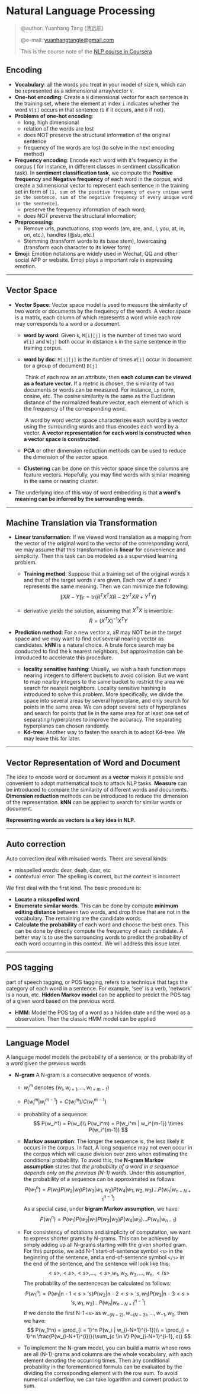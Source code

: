 # Natural Language Processing 

> @author: Yuanhang Tang (汤远航)
>
> @e-mail: yuanhangtangle@gmail.com
>
> This is the course note of the [NLP course in Coursera](https://www.coursera.org/specializations/natural-language-processing#courses)

## Encoding

- **Vocabulary**: all the words you treat in your model of size `N`, which can be represented as a `N`dimensional array/vector `V`.
- **One-hot encoding**: Create a `N` dimensional vector for each sentence in the training set, where the element at index `i` indicates whether the word `V[i]` occurs in that sentence (`1` if it occurs, and `0` if not).
- **Problems of one-hot encoding**: 
  - long, high dimensional
  - relation of the words are lost
  - does NOT preserve the structural information of the original sentence
  - frequency of the words are lost (to solve in the next encoding method)
- **Frequency encoding**: Encode each word with it's frequency in the corpus ( for instance, in different classes in sentiment classification task). In **sentiment classification task**, we compute the **Positive frequency** and **Negative frequency** of each word in the corpus, and create a `3`dimensional vector to represent each sentence in the training set in form of `[1, sum of the positive frequency of every unique word in the sentence, sum of the negative frequency of every unique word in the sentence]`.
  - preserve the frequency information of each word;
  - does NOT preserve the structural information;
- **Preprocessing**:
  - Remove urls, punctuations, stop words (am, are, and, I, you, at, in, on, etc.), handles (@sb, etc.)
  - Stemming (transform words to its base stem), lowercasing (transform each character to its lower form)
- **Emoji**: Emotion notations are widely used in Wechat, QQ and other social APP or website. Emoji plays a important role in expressing emotion. 

----------------------------

## Vector Space

- **Vector Space**: Vector space model is used to measure the similarity of two words or documents by the frequency of the  words. A vector space is a matrix, each column of which represents a word while each row may corresponds to a word or a document.  

  - **word by word**: Given `k`, `M[i][j]` is the number of times two word `W[i]` and `W[j]` both occur in distance `k` in the same sentence in the training corpus. 

  - **word by doc**: `M[i][j]` is the number of times `W[i]` occur in document (or a group of document) `D[j]` 

    ​	Think of each row as an attribute, then **each column can be viewed as a feature vector.** If a metric is chosen, the similarity of two documents or words can be measured. For instance, `Lp` norm, cosine, etc. The cosine similarity is the same as the Euclidean distance of the normalized feature vector, each element of which is the frequency of the corresponding word.

    ​	A word by word vector space characterizes each word by a vector using the surrounding words and thus encodes each word by a vector. **A vector representation for each word is constructed when a vector space is constructed**.

  - **PCA** or other dimension reduction methods can be used to reduce the dimension of the vector space

  - **Clustering** can be done on this vector space since the columns are feature vectors. Hopefully, you may find words with similar meaning in the same or nearing cluster.

- The underlying idea of this way of word embedding is that **a word's meaning can be inferred by the surrounding words**.

---------------------

## Machine Translation via Transformation

- **Linear transformation**: If we viewed word translation as a mapping from the vector of the original word to the vector of the corresponding word, we may assume that this transformation is **linear** for convenience and simplicity. Then this task can be modeled as a supervised learning problem. 

  - **Training method**: Suppose that  a training set of the original words `X` and that of the target words `Y` are given. Each row of `X` and `Y` represents the same meaning.  Then we can minimize the following:
    $$
    \|XR-Y\|_F = \text{tr}(R^TX^TXR - 2Y^TXR + Y^TY)
    $$

  -  derivative yields the solution, assuming that $X^T X$ is invertible:
    $$
    R = (X^TX)^{-1} X^TY
    $$
    
- **Prediction method**: For a new vector $x$, $xR$ may NOT be in the target space and we may want to find out several nearing vector as candidates. **kNN** is a natural choice. A brute force search may be conducted to find the k nearest neighbors, but approximation can be introduced to accelerate this procedure. 
  
  - **locality sensitive hashing**: Usually, we wish a hash function maps nearing integers to different buckets to avoid collision. But we want to map nearby integers to the same bucket to restrict the area we search for nearest neighbors. Locality sensitive hashing is introduced to solve this problem. More specifically, we divide the space into several areas by several hyperplane, and only search for points in the same area. We can adopt several sets of hyperplanes and search for points that lie in the same area for at least one set of separating hyperplanes to improve the accuracy.  The separating hyperplanes can chosen randomly.
  - **Kd-tree**: Another way to fasten the search is to adopt Kd-tree. We may leave this for later.

----------------------

## Vector Representation of Word and Document

The idea to encode  word  or document as a **vector** makes it possible and convenient to adopt mathematical tools to attack NLP tasks. **Measure** can be introduced to compare the similarity of different words and documents. **Dimension reduction** methods can be introduced to reduce the dimension of the representation. **kNN** can be applied to search for similar words or document. 

**Representing words as  vectors is a key idea in NLP.**

-------------------

## Auto correction

Auto correction deal with misused words. There are several kinds:

- misspelled words: dear, deah, daar, etc
- contextual error: The spelling is correct, but the context is incorrect

We first deal with the first kind. The basic procedure is:

- **Locate a misspelled word**.
- **Enumerate similar words**. This can be done by compute **minimum editing distance**  between two words, and drop those that are not in the vocabulary. The remaining are the candidate words.
-  **Calculate the probability** of each word and choose the best ones. This can be done by directly compute the frequency of each candidate. A better way is to use the surrounding words to predict the probability of each word occurring in this context. We will address this issue later.

------------------

## POS tagging

part of speech tagging, or POS tagging, refers to a technique that tags the category of each word in a sentence. For example, 'see' is a verb, 'network' is a noun, etc. **Hidden Markov model** can be applied to predict the POS tag of a given word based on the previous word.

- **HMM**: Model the POS tag of a word as a hidden state and the word as a observation. Then the classic HMM model can be applied

-----------------

## Language Model

A language model models the probability of  a sentence, or the probability of a word given the previous words

- **N-gram**
A N-gram is a consecutive sequence of words. 
  - $w_i^m$ denotes $(w_i, w_{i+1}, ... , w_{i+m-1})$
  - $P(w_i^m|w_i^{m-1}) = C(w_i^m) / C(w_i^{m-1})$
  - probability of a sequence: 
    $$
    P(w_i^1) = P(w_i)\\
    P(w_i^m) = P(w_i^m | w_i^{m-1}) \times P(w_i^{m-1})
    $$
  - **Markov assumption**: The longer the sequence is, the less likely it occurs in the corpus. In fact, A long sequence may not even occur in the corpus which will cause division over zero when estimating the conditional probability. To avoid this, the **N-gram Markov assumption** states that *the probability of a word in a sequence depends only on the previous (N-1) words*. Under this assumption, the probability of a sequence can be approximated as follows:
    $$
    P(w_1^n) = P(w_1) P(w_2|w_1) P(w_3|w_1, w_2) P(w_4 | w_1, w_2, w_3) \dots P(w_n | w_{n-N+1}^{n-1})
    $$
    As a special case, under **bigram Markov assumption**, we have:
    $$
    P(w_1^n) = P(w_1) P(w_2|w_1) P(w_3|w_2) P(w_4 | w_3) \dots P(w_n | w_{n-1})
    $$
  - For consistency of notations and simplicity of computation, we want to express shorter grams by N-grams. This can be achieved by simply adding up all N-grams starting with the given shorted gram. For this purpose, we add N-1 start-of-sentence symbol `<s>` in the beginning of the sentence, and a end-of-sentence symbol `</s>` in the end of the sentence, and the sentence will look like this:
  $$
  <s>, <s>, <s>, \dots, <s>, w_1, w_2, w_3, \dots, w_n, </s>
  $$
  The probability of the sentencecan be calculated as follows:
  $$
  P(w_1^n) = P(w_1| \text{n - 1} <s>'s) P(w_2|\text{n - 2} <s>'s, w_1) P(w_3|\text{n - 3} <s>'s, w_1, w_2) \dots P(w_n |  w_{n-N+1}^{n-1})
  $$
  If we denote the first N-1 `<s>` as $w_{-(N-2)}, w_{-(N-3)}, \dots, w_{-1}, w_0$, then we have:
  $$
  P(w_1^n) = \prod_{i = 1}^n P(w_i |  w_{i-N+1}^{i-1})\\
  = \prod_{i = 1}^n \frac{P(w_{i-N+1}^{i})}{\sum_{c \in V} P(w_{i-N+1}^{i-1}, c)}
  $$

  - To implement the N-gram model, you can build a matrix whose rows are all (N-1)-grams and columns are the whole vocabulary, with each element denoting the occurring times. Then any conditional probability in the forementioned formula can be evaluated by the dividing the corresponding element with the row sum. To avoid numerical underflow, we can take logarithm and convert product to sum.